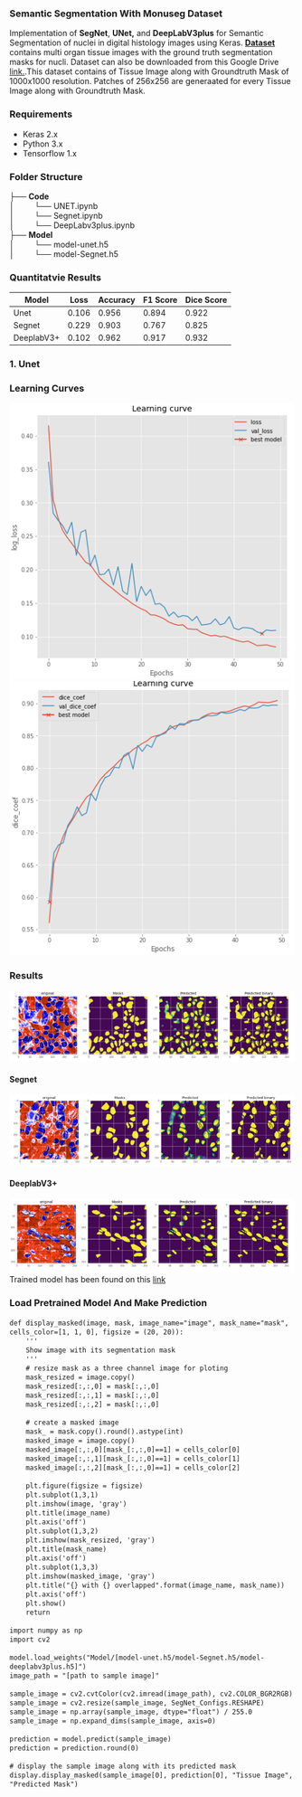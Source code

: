 ### Semantic Segmentation With Monuseg Dataset
Implementation of **SegNet**, **UNet,** and **DeepLabV3plus** for Semantic Segmentation of nuclei in digital histology images using Keras. [**Dataset**](https://monuseg.grand-challenge.org/Data/) contains multi organ tissue images with the ground truth segmentation masks for nucli. Dataset can also be downloaded from this Google Drive [link.](https://drive.google.com/open?id=1jeenIeQpt3F1jNeHDelFaVKrnwyk5ewP).This dataset contains of Tissue Image along with Groundtruth Mask of 1000x1000 resolution. Patches of 256x256 are generaated for every Tissue Image along with Groundtruth Mask.
### Requirements
* Keras 2.x
* Python 3.x
* Tensorflow 1.x
### Folder Structure
├── __Code__     
│ &nbsp;&nbsp;&nbsp;&nbsp;&nbsp;&nbsp;&nbsp;&nbsp;└── UNET.ipynb  
│ &nbsp;&nbsp;&nbsp;&nbsp;&nbsp;&nbsp;&nbsp;&nbsp;└── Segnet.ipynb    
│ &nbsp;&nbsp;&nbsp;&nbsp;&nbsp;&nbsp;&nbsp;&nbsp;└── DeepLabv3plus.ipynb    
├── __Model__    
│ &nbsp;&nbsp;&nbsp;&nbsp;&nbsp;&nbsp;&nbsp;&nbsp;└── model-unet.h5  
│ &nbsp;&nbsp;&nbsp;&nbsp;&nbsp;&nbsp;&nbsp;&nbsp;└── model-Segnet.h5    
### Quantitatvie Results
| Model | Loss | Accuracy | F1 Score | Dice Score |
| ----- | ---- | ---- | ---- | ---- |
| Unet | 0.106 | 0.956 | 0.894 | 0.922 
| Segnet | 0.229 | 0.903 | 0.767 | 0.825 
| DeeplabV3+ | 0.102 | 0.962 | 0.917 | 0.932  
### 1. Unet
### Learning Curves
![unet](Results/unet_learning_curve.png)![unet](Results/unet_learning_curve_1.png)
### Results
![unet](Results/unet_result.png)
#### Segnet
![segnet](Results/segnet_result.png)
#### DeeplabV3+
![deeplab](Results/deeplab_result.png)
Trained model has been found on this [link](https://drive.google.com/open?id=1FI45nZ8fudmkOO9InqkVpE7x6QVC1Rxh)
### Load Pretrained Model And Make Prediction
```
def display_masked(image, mask, image_name="image", mask_name="mask", cells_color=[1, 1, 0], figsize = (20, 20)):
    '''
    Show image with its segmentation mask
    '''
    # resize mask as a three channel image for ploting
    mask_resized = image.copy()
    mask_resized[:,:,0] = mask[:,:,0]
    mask_resized[:,:,1] = mask[:,:,0]
    mask_resized[:,:,2] = mask[:,:,0]

    # create a masked image
    mask_ = mask.copy().round().astype(int)
    masked_image = image.copy()
    masked_image[:,:,0][mask_[:,:,0]==1] = cells_color[0]
    masked_image[:,:,1][mask_[:,:,0]==1] = cells_color[1]
    masked_image[:,:,2][mask_[:,:,0]==1] = cells_color[2]

    plt.figure(figsize = figsize)
    plt.subplot(1,3,1)
    plt.imshow(image, 'gray')
    plt.title(image_name)
    plt.axis('off')
    plt.subplot(1,3,2)
    plt.imshow(mask_resized, 'gray')
    plt.title(mask_name)
    plt.axis('off')
    plt.subplot(1,3,3)
    plt.imshow(masked_image, 'gray')
    plt.title("{} with {} overlapped".format(image_name, mask_name))
    plt.axis('off')
    plt.show()
    return

import numpy as np
import cv2

model.load_weights("Model/[model-unet.h5/model-Segnet.h5/model-deeplabv3plus.h5]")
image_path = "[path to sample image]"

sample_image = cv2.cvtColor(cv2.imread(image_path), cv2.COLOR_BGR2RGB)
sample_image = cv2.resize(sample_image, SegNet_Configs.RESHAPE)
sample_image = np.array(sample_image, dtype="float") / 255.0
sample_image = np.expand_dims(sample_image, axis=0)

prediction = model.predict(sample_image)
prediction = prediction.round(0)

# display the sample image along with its predicted mask
display.display_masked(sample_image[0], prediction[0], "Tissue Image", "Predicted Mask")
```
